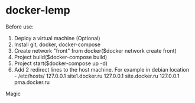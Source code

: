 # docker-lemp
Before use:
1. Deploy a virtual machine (Optional)
2. Install git, docker, docker-compose
3. Create network "front" from docker($docker network create front)
4. Project build($docker-compose build)
5. Project start($docker-compose up -d)
6. Add 2 redirect lines to the host machine. For example in debian location - /etc/hosts/
127.0.0.1 site1.docker.ru
127.0.0.1 site.docker.ru
127.0.0.1 pma.docker.ru

Magic
